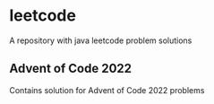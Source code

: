 # leetcode

A repository with java leetcode problem solutions

## Advent of Code 2022

Contains solution for Advent of Code 2022 problems

